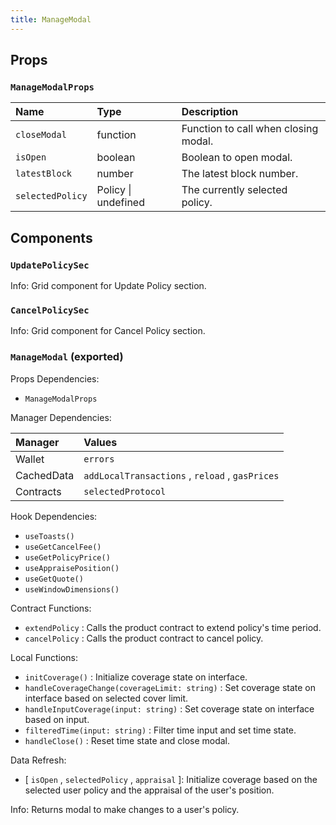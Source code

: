 ```yaml
---
title: ManageModal
---
```


## Props

### `ManageModalProps`

| Name | Type | Description                                                          |
| :--- | :--- | :------------------------------------------------------------------- |
| `closeModal` | function | Function to call when closing modal.
| `isOpen` | boolean | Boolean to open modal.
| `latestBlock` | number | The latest block number.
| `selectedPolicy` | Policy \| undefined | The currently selected policy.

## Components

### `UpdatePolicySec`

Info: Grid component for Update Policy section.

### `CancelPolicySec`

Info: Grid component for Cancel Policy section.

### `ManageModal` (exported)

Props Dependencies:

- `ManageModalProps`

Manager Dependencies:

| Manager | Values                                                          |
| :--- | :------------------------------------------------------------------- |
| Wallet | `errors`
| CachedData | `addLocalTransactions` , `reload` , `gasPrices`
| Contracts | `selectedProtocol`

Hook Dependencies:

- `useToasts()`
- `useGetCancelFee()`
- `useGetPolicyPrice()`
- `useAppraisePosition()`
- `useGetQuote()`
- `useWindowDimensions()`

Contract Functions:

- `extendPolicy` : Calls the product contract to extend policy's time period.
- `cancelPolicy` : Calls the product contract to cancel policy.

Local Functions:

- `initCoverage()` : Initialize coverage state on interface.
- `handleCoverageChange(coverageLimit: string)` : Set coverage state on interface based on selected cover limit.
- `handleInputCoverage(input: string)` : Set coverage state on interface based on input.
- `filteredTime(input: string)` : Filter time input and set time state.
- `handleClose()` : Reset time state and close modal.

Data Refresh:

- [ `isOpen` , `selectedPolicy` , `appraisal` ]: Initialize coverage based on the selected user policy and the appraisal of the user's position.

Info: Returns modal to make changes to a user's policy.